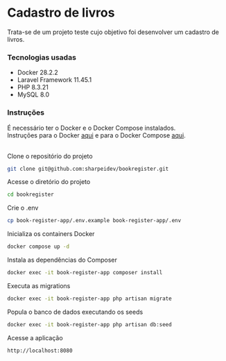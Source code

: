# Cadastro de livros

Trata-se de um projeto teste cujo objetivo foi desenvolver um cadastro de livros.

### Tecnologias usadas

<ul>
    <li>Docker 28.2.2</li>
    <li>Laravel Framework 11.45.1</li>
    <li>PHP 8.3.21</li>
    <li>MySQL 8.0</li>
</ul>

### Instruções

É necessário ter o Docker e o Docker Compose instalados.
<br>
Instruções para o Docker
<a href="https://docs.docker.com/engine/install/" target="_blank">aqui</a> e para
o Docker Compose
<a href="https://docs.docker.com/compose/install/" targe="_blank">aqui</a>.


<br>
Clone o repositório do projeto

```sh
git clone git@github.com:sharpeidev/bookregister.git
```
Acesse o diretório do projeto
```sh
cd bookregister
```

Crie o .env
```sh
cp book-register-app/.env.example book-register-app/.env
```

Inicializa os containers Docker
```sh
docker compose up -d
```

Instala as dependências do Composer
```sh
docker exec -it book-register-app composer install
```

Executa as migrations
```sh
docker exec -it book-register-app php artisan migrate
```

Popula o banco de dados executando os seeds
```sh
docker exec -it book-register-app php artisan db:seed
```

Acesse a aplicação
```sh
http://localhost:8080
```
